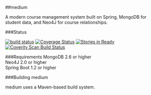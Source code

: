 
##medium 

A modern course management system built on Spring, MongoDB for student data, and Neo4J for course relationships.

###Status

[![build status](https://travis-ci.org/mttdbrd/medium.svg?branch=master)](https://travis-ci.org/mttdbrd/medium) [![Coverage Status](https://img.shields.io/coveralls/mttdbrd/medium.svg?style=flat)](https://coveralls.io/r/mttdbrd/medium) 
[![Stories in Ready](https://badge.waffle.io/mttdbrd/medium.png?label=ready&title=Ready&style=flat)](https://waffle.io/mttdbrd/medium) <a href="https://scan.coverity.com/projects/3822">
  <img alt="Coverity Scan Build Status"
       src="https://scan.coverity.com/projects/3822/badge.svg?style=flat"/>
</a>

###Requirements
MongoDB 2.6 or higher  
Neo4J 2.0 or higher  
Spring Boot 1.2 or higher  

###Building medium

medium uses a Maven-based build system.


